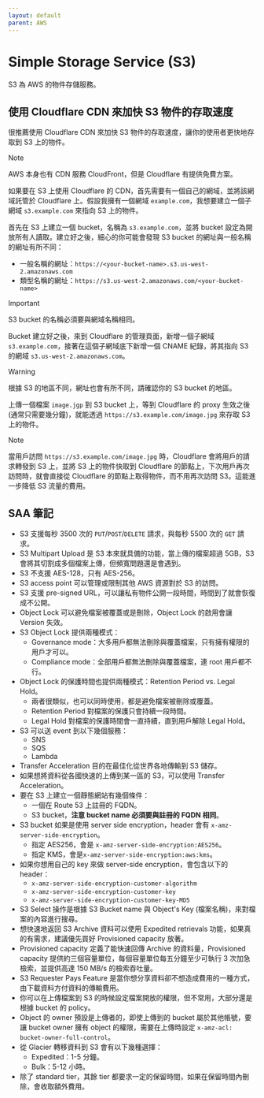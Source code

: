 ```yaml
---
layout: default
parent: AWS
---
```


# Simple Storage Service (S3)

S3 為 AWS 的物件存儲服務。

## 使用 Cloudflare CDN 來加快 S3 物件的存取速度

很推薦使用 Cloudflare CDN 來加快 S3 物件的存取速度，讓你的使用者更快地存取到 S3 上的物件。

> [!NOTE]
>
> AWS 本身也有 CDN 服務 CloudFront，但是 Cloudflare 有提供免費方案。

如果要在 S3 上使用 Cloudflare 的 CDN，首先需要有一個自己的網域，並將該網域託管於 Cloudflare 上。假設我擁有一個網域 `example.com`，我想要建立一個子網域 `s3.example.com` 來指向 S3 上的物件。

首先在 S3 上建立一個 bucket，名稱為 `s3.example.com`，並將 bucket 設定為開放所有人讀取。建立好之後，細心的你可能會發現 S3 bucket 的網址與一般名稱的網址有所不同：

- 一般名稱的網址：`https://<your-bucket-name>.s3.us-west-2.amazonaws.com`
- 類型名稱的網址：`https://s3.us-west-2.amazonaws.com/<your-bucket-name>`

> [!IMPORTANT]
>
> S3 bucket 的名稱必須要與網域名稱相同。

Bucket 建立好之後，來到 Cloudflare 的管理頁面，新增一個子網域 `s3.example.com`，接著在這個子網域底下新增一個 CNAME 紀錄，將其指向 S3 的網域 `s3.us-west-2.amazonaws.com`。

> [!WARNING]
>
> 根據 S3 的地區不同，網址也會有所不同，請確認你的 S3 bucket 的地區。

上傳一個檔案 `image.jgp` 到 S3 bucket 上，等到 Cloudflare 的 proxy 生效之後 (通常只需要幾分鐘)，就能透過 `https://s3.example.com/image.jpg` 來存取 S3 上的物件。

> [!NOTE]
>
> 當用戶訪問 `https://s3.example.com/image.jpg` 時，Cloudflare 會將用戶的請求轉發到 S3 上，並將 S3 上的物件快取到 Cloudflare 的節點上，下次用戶再次訪問時，就會直接從 Cloudflare 的節點上取得物件，而不用再次訪問 S3。這能進一步降低 S3 流量的費用。

## SAA 筆記

- S3 支援每秒 3500 次的 `PUT`/`POST`/`DELETE` 請求，與每秒 5500 次的 `GET` 請求。
- S3 Multipart Upload 是 S3 本來就具備的功能，當上傳的檔案超過 5GB，S3 會將其切割成多個檔案上傳，但頻寬問題還是會遇到。
- S3 不支援 AES-128，只有 AES-256。
- S3 access point 可以管理或限制其他 AWS 資源對於 S3 的訪問。
- S3 支援 pre-signed URL，可以讓私有物件公開一段時間，時間到了就會恢復成不公開。
- Object Lock 可以避免檔案被覆蓋或是刪除，Object Lock 的啟用會讓 Version 失效。
- S3 Object Lock 提供兩種模式：
  - Governance mode：大多用戶都無法刪除與覆蓋檔案，只有擁有權限的用戶才可以。
  - Compliance mode：全部用戶都無法刪除與覆蓋檔案，連 root 用戶都不行。
- Object Lock 的保護時間也提供兩種模式：Retention Period vs. Legal Hold。
  - 兩者很類似，也可以同時使用，都是避免檔案被刪除或覆蓋。
  - Retention Period 對檔案的保護只會持續一段時間。
  - Legal Hold 對檔案的保護時間會一直持續，直到用戶解除 Legal Hold。
- S3 可以送 event 到以下幾個服務：
  - SNS
  - SQS
  - Lambda
- Transfer Acceleration 目的在最佳化從世界各地傳輸到 S3 儲存。
- 如果想將資料從各國快速的上傳到某一區的 S3，可以使用 Transfer Acceleration。
- 要在 S3 上建立一個靜態網站有幾個條件：
  - 一個在 Route 53 上註冊的 FQDN。
  - S3 bucket，**注意 bucket name 必須要與註冊的 FQDN 相同**。
- S3 bucket 如果是使用 server side encryption，header 會有 `x-amz-server-side-encryption`。
  - 指定 AES256，會是 `x-amz-server-side-encryption:AES256`。
  - 指定 KMS，會是`x-amz-server-side-encryption:aws:kms`。
- 如果你想用自己的 key 來做 server-side encryption，會包含以下的 header：
  - `x-amz-server-side-encryption-customer-algorithm`
  - `x-amz-server-side-encryption-customer-key`
  - `x-amz-server-side-encryption-customer-key-MD5`
- S3 Select 操作是根據 S3 Bucket name 與 Object's Key (檔案名稱)，來對檔案的內容進行搜尋。
- 想快速地返回 S3 Archive 資料可以使用 Expedited retrievals 功能，如果真的有需求，建議優先買好 Provisioned capacity 放著。
- Provisioned capacity 定義了能快速回傳 Archive 的資料量，Provisioned capacity 提供約三個容量單位，每個容量單位每五分鐘至少可執行 3 次加急檢索，並提供高達 150 MB/s 的檢索吞吐量。
- S3 Requester Pays Feature 是當你想分享資料卻不想造成費用的一種方式，由下載資料方付資料的傳輸費用。
- 你可以在上傳檔案到 S3 的時候設定檔案開放的權限，但不常用，大部分還是根據 bucket 的 policy。
- Object 的 owner 預設是上傳者的，即使上傳到的 bucket 屬於其他帳號，要讓 bucket owner 擁有 object 的權限，需要在上傳時設定 `x-amz-acl: bucket-owner-full-control`。
- 從 Glacier 轉移資料到 S3 會有以下幾種選擇：
  - Expedited：1-5 分鐘。
  - Bulk：5-12 小時。
- 除了 standard tier，其餘 tier 都要求一定的保留時間，如果在保留時間內刪除，會收取額外費用。
